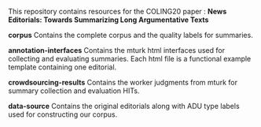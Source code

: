 This repository contains resources for the COLING20 paper : **News Editorials: Towards Summarizing Long Argumentative Texts**

**corpus**
Contains the complete corpus and the quality labels for summaries.

**annotation-interfaces** Contains the mturk html interfaces used for collecting and evaluating summaries. Each html file is a functional example template containing one editorial.

**crowdsourcing-results** Contains the worker judgments from mturk for summary collection and evaluation HITs.

**data-source** Contains the original editorials along with ADU type labels used for constructing our corpus.

